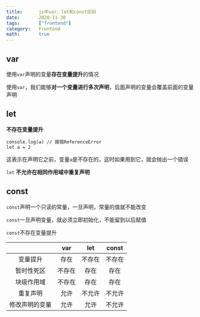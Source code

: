 ```yaml
---
title:      js中var、let和const区别
date:       2020-11-30
tags:       ["frontend"]
category:   Frontend
math:       true
---
```




## var

使用`var`声明的变量**存在变量提升**的情况

使用`var`，我们能够**对一个变量进行多次声明**，后面声明的变量会覆盖前面的变量声明

## let

**不存在变量提升**

```
console.log(a) // 报错ReferenceError
let a = 2
```

这表示在声明它之前，变量`a`是不存在的，这时如果用到它，就会抛出一个错误

```let``` **不允许在相同作用域中重复声明**

## const

`const`声明一个只读的常量，一旦声明，常量的值就不能改变

`const`一旦声明变量，就必须立即初始化，不能留到以后赋值

`const`不存在变量提升



|                |  var   |  let   | const  |
| :------------: | :----: | :----: | :----: |
|    变量提升    |  存在  | 不存在 | 不存在 |
|   暂时性死区   | 不存在 |  存在  |  存在  |
|   块级作用域   | 不存在 |  存在  |  存在  |
|    重复声明    |  允许  | 不允许 | 不允许 |
| 修改声明的变量 |  允许  |  允许  | 不允许 |

